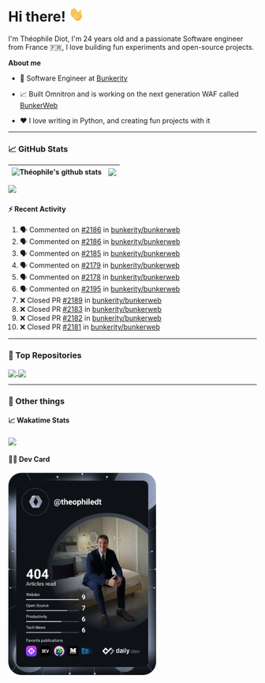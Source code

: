 # Hi there! <img src="./wave.gif" width="30px" height="30px" />

I'm Théophile Diot, I'm 24 years old and a passionate Software engineer from France 🇫🇷, I love building fun experiments and open-source projects.

**About me**

- 💼 Software Engineer at [Bunkerity](https://www.bunkerity.com/)

- 📈 Built Omnitron and is working on the next generation WAF called [BunkerWeb](https://www.bunkerweb.io)

- ❤️ I love writing in Python, and creating fun projects with it

---

### 📈 GitHub Stats

| <img align="center" src="https://github-readme-stats.vercel.app/api?username=TheophileDiot&show_icons=true&include_all_commits=true&theme=algolia&hide_border=true&rank_icon=github" alt="Théophile's github stats" /> | <img align="center" src="https://github-readme-stats.vercel.app/api/top-langs/?username=TheophileDiot&layout=compact&theme=algolia&hide_border=true" /> |
| ---------------------------------------------------------------------------------------------------------------------------------------------------------------------------------------------------------------------- | ------------------------------------------------------------------------------------------------------------------------------------------------------- |

![](https://github-readme-activity-graph.vercel.app/graph?username=TheophileDiot&theme=tokyo-night)

#### :zap: Recent Activity

<!--START_SECTION:activity-->
1. 🗣 Commented on [#2186](https://github.com/bunkerity/bunkerweb/issues/2186#issuecomment-2821477156) in [bunkerity/bunkerweb](https://github.com/bunkerity/bunkerweb)
2. 🗣 Commented on [#2186](https://github.com/bunkerity/bunkerweb/issues/2186#issuecomment-2821381945) in [bunkerity/bunkerweb](https://github.com/bunkerity/bunkerweb)
3. 🗣 Commented on [#2185](https://github.com/bunkerity/bunkerweb/issues/2185#issuecomment-2821375510) in [bunkerity/bunkerweb](https://github.com/bunkerity/bunkerweb)
4. 🗣 Commented on [#2179](https://github.com/bunkerity/bunkerweb/issues/2179#issuecomment-2821365985) in [bunkerity/bunkerweb](https://github.com/bunkerity/bunkerweb)
5. 🗣 Commented on [#2178](https://github.com/bunkerity/bunkerweb/issues/2178#issuecomment-2821360790) in [bunkerity/bunkerweb](https://github.com/bunkerity/bunkerweb)
6. 🗣 Commented on [#2195](https://github.com/bunkerity/bunkerweb/issues/2195#issuecomment-2821354200) in [bunkerity/bunkerweb](https://github.com/bunkerity/bunkerweb)
7. ❌ Closed PR [#2189](https://github.com/bunkerity/bunkerweb/pull/2189) in [bunkerity/bunkerweb](https://github.com/bunkerity/bunkerweb)
8. ❌ Closed PR [#2183](https://github.com/bunkerity/bunkerweb/pull/2183) in [bunkerity/bunkerweb](https://github.com/bunkerity/bunkerweb)
9. ❌ Closed PR [#2182](https://github.com/bunkerity/bunkerweb/pull/2182) in [bunkerity/bunkerweb](https://github.com/bunkerity/bunkerweb)
10. ❌ Closed PR [#2181](https://github.com/bunkerity/bunkerweb/pull/2181) in [bunkerity/bunkerweb](https://github.com/bunkerity/bunkerweb)
<!--END_SECTION:activity-->

---

### 🔧 Top Repositories

<a href="https://github.com/bunkerity/bunkerweb">
  <img align="center" src="https://github-readme-stats.vercel.app/api/pin/?username=Bunkerity&repo=bunkerweb&theme=algolia" />
</a>
<a href="https://github.com/TheophileDiot/Omnitron">
  <img align="center" src="https://github-readme-stats.vercel.app/api/pin/?username=TheophileDiot&repo=Omnitron&theme=algolia" />
</a>

---

### 🎉 Other things

#### 📈 Wakatime Stats

<a href="https://wakatime.com/@theophile_bunkerity">
  <img align="center" src="https://github-readme-stats.vercel.app/api/wakatime?username=3aa5ce41-c253-43d9-8441-a721e446a45f&layout=compact&theme=algolia" />
</a>

#### 👨‍💻 Dev Card

<a href="https://app.daily.dev/TheophileDt">
  <img src="./devcard.svg" width="300" alt="Théophile Diot's Dev Card"/>
</a>
